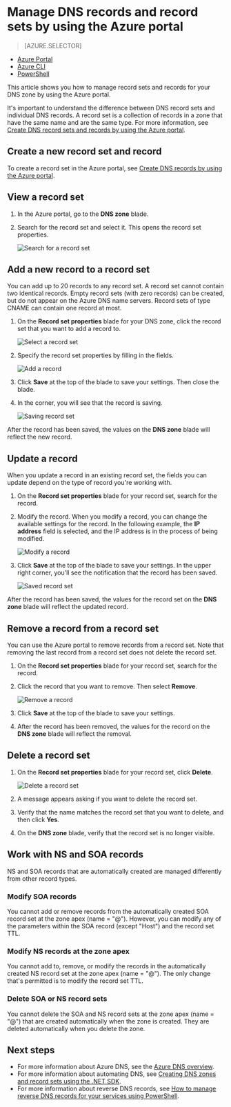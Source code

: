 <properties
   pageTitle="Manage DNS record sets and records using the Azure portal | Microsoft Azure"
   description="Managing DNS record sets and records when hosting your domain on Azure DNS."
   services="dns"
   documentationCenter="na"
   authors="cherylmc"
   manager="carmonm"
   editor=""
   tags="azure-resource-manager"/>

<tags
   ms.service="dns"
   ms.devlang="na"
   ms.topic="article"
   ms.tgt_pltfrm="na"
   ms.workload="infrastructure-services"
   ms.date="08/16/2016"
   ms.author="cherylmc"/>

# Manage DNS records and record sets by using the Azure portal


> [AZURE.SELECTOR]
- [Azure Portal](dns-operations-recordsets-portal.md)
- [Azure CLI](dns-operations-recordsets-cli.md)
- [PowerShell](dns-operations-recordsets.md)


This article shows you how to manage record sets and records for your DNS zone by using the Azure portal.

It's important to understand the difference between DNS record sets and individual DNS records. A record set is a collection of records in a zone that have the same name and are the same type. For more information, see [Create DNS record sets and records by using the Azure portal](dns-getstarted-create-recordset-portal.md).

## Create a new record set and record

To create a record set in the Azure portal, see [Create DNS records by using the Azure portal](dns-getstarted-create-recordset-portal.md).


## View a record set

1. In the Azure portal, go to the **DNS zone** blade.

2. Search for the record set and select it. This opens the record set properties.

	![Search for a record set](./media/dns-operations-recordsets-portal/searchset500.png)


## Add a new record to a record set

You can add up to 20 records to any record set. A record set cannot contain two identical records. Empty record sets (with zero records) can be created, but do not appear on the Azure DNS name servers. Record sets of type CNAME can contain one record at most.


1. On the **Record set properties** blade for your DNS zone, click the record set that you want to add a record to.

	![Select a record set](./media/dns-operations-recordsets-portal/selectset500.png)

2. Specify the record set properties by filling in the fields.

	![Add a record](./media/dns-operations-recordsets-portal/addrecord500.png)

2. Click **Save** at the top of the blade to save your settings. Then close the blade.

3. In the corner, you will see that the record is saving.

	![Saving record set](./media/dns-operations-recordsets-portal/saving150.png)

After the record has been saved, the values on the **DNS zone** blade will reflect the new record.


## Update a record

When you update a record in an existing record set, the fields you can update depend on the type of record you're working with.

1. On the **Record set properties** blade for your record set, search for the record.

2. Modify the record. When you modify a record, you can change the available settings for the record. In the following example, the **IP address** field is selected, and the IP address is in the process of being modified.

	![Modify a record](./media/dns-operations-recordsets-portal/modifyrecord500.png)

3. Click **Save** at the top of the blade to save your settings. In the upper right corner, you'll see the notification that the record has been saved.

	![Saved record set](./media/dns-operations-recordsets-portal/saved150.png)


After the record has been saved, the values for the record set on the **DNS zone** blade will reflect the updated record.


## Remove a record from a record set

You can use the Azure portal to remove records from a record set. Note that removing the last record from a record set does not delete the record set.

1. On the **Record set properties** blade for your record set, search for the record.

2. Click the record that you want to remove. Then select **Remove**.

	![Remove a record](./media/dns-operations-recordsets-portal/removerecord500.png)

3. Click **Save** at the top of the blade to save your settings.

3. After the record has been removed, the values for the record on the **DNS zone** blade will reflect the removal.


## <a name="delete"></a>Delete a record set

1. On the **Record set properties** blade for your record set, click **Delete**.

	![Delete a record set](./media/dns-operations-recordsets-portal/deleterecordset500.png)

2. A message appears asking if you want to delete the record set.

3. Verify that the name matches the record set that you want to delete, and then click **Yes**.

4. On the **DNS zone** blade, verify that the record set is no longer visible.


## Work with NS and SOA records

NS and SOA records that are automatically created are managed differently from other record types.

### Modify SOA records

You cannot add or remove records from the automatically created SOA record set at the zone apex (name = "@"). However, you can modify any of the parameters within the SOA record (except "Host") and the record set TTL.

### Modify NS records at the zone apex

You cannot add to, remove, or modify the records in the automatically created NS record set at the zone apex (name = "@"). The only change that's permitted is to modify the record set TTL.

### Delete SOA or NS record sets

You cannot delete the SOA and NS record sets at the zone apex (name = "@") that are created automatically when the zone is created. They are deleted automatically when you delete the zone.

## Next steps

-   For more information about Azure DNS, see the [Azure DNS overview](dns-overview.md).
-   For more information about automating DNS, see [Creating DNS zones and record sets using the .NET SDK](dns-sdk.md).
-   For more information about reverse DNS records, see [How to manage reverse DNS records for your services using PowerShell](dns-reverse-dns-record-operations-ps.md).
